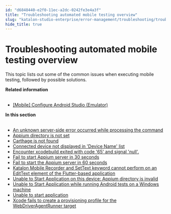 ```yaml
---
id: "d6848440-e2f0-11ec-a2dc-0242fe3e4a3f"
title: "Troubleshooting automated mobile testing overview"
slug: "katalon-studio-enterprise/error-management/troubleshooting/troubleshoot-mobile-automated-testing/troubleshooting-automated-mobile-testing-overview"
hide_title: true
---
```


# <a id="id" class="anchor_top_offset"/><a id="ariaid-title1" class="anchor_top_offset"/>Troubleshooting automated mobile testing overview

<p xmlns="http://www.w3.org/1999/xhtml" className="p">This topic lists out some of the common issues when executing mobile testing, followed by possible solutions.</p> 
<nav xmlns="http://www.w3.org/1999/xhtml" role="navigation" className="related-links"><div className="linklist relinfo"><strong>Related information</strong><br /><br /><ul className="linklist"><li className="linklist"><a className="link" href="/docs/katalon-studio-enterprise/create-tests-and-projects/configure-test-cases/mobile-testing/android/mobile-configure-android-studio-emulator">[Mobile] Configure Android Studio (Emulator)</a></li></ul></div><div className="linklist"><strong>In this section</strong><br /><br /><ul className="linklist"><li className="linklist"><a className="link" href="/docs/katalon-studio-enterprise/error-management/troubleshooting/troubleshoot-mobile-automated-testing/an-unknown-server-side-error-occurred-while-processing-the-command">An unknown server-side error occurred while processing the command</a></li><li className="linklist"><a className="link" href="/docs/katalon-studio-enterprise/error-management/troubleshooting/troubleshoot-mobile-automated-testing/appium-directory-is-not-set">Appium directory is not set</a></li><li className="linklist"><a className="link" href="/docs/katalon-studio-enterprise/error-management/troubleshooting/troubleshoot-mobile-automated-testing/carthage-is-not-found">Carthage is not found</a></li><li className="linklist"><a className="link" href="/docs/katalon-studio-enterprise/error-management/troubleshooting/troubleshoot-mobile-automated-testing/connected-device-not-displayed-in-device-name-list">Connected device not displayed in 'Device Name' list</a></li><li className="linklist"><a className="link" href="/docs/katalon-studio-enterprise/error-management/troubleshooting/troubleshoot-mobile-automated-testing/encounter-xcodebuild-exited-with-code-65-and-signal-null.">Encounter xcodebuild exited with code '65' and signal 'null'.</a></li><li className="linklist"><a className="link" href="/docs/katalon-studio-enterprise/error-management/troubleshooting/troubleshoot-mobile-automated-testing/fail-to-start-appium-server-in-30-seconds">Fail to start Appium server in 30 seconds</a></li><li className="linklist"><a className="link" href="/docs/katalon-studio-enterprise/error-management/troubleshooting/troubleshoot-mobile-automated-testing/fail-to-start-the-appium-server-in-60-seconds">Fail to start the Appium server in 60 seconds</a></li><li className="linklist"><a className="link" href="/docs/katalon-studio-enterprise/error-management/troubleshooting/troubleshoot-mobile-automated-testing/katalon-mobile-recorder-and-settext-keyword-cannot-perform-on-an-edittext-element-of-the-flutter-based-application">Katalon Mobile Recorder and SetText keyword cannot perform on an EditText element of the Flutter-based application</a></li><li className="linklist"><a className="link" href="/docs/katalon-studio-enterprise/error-management/troubleshooting/troubleshoot-mobile-automated-testing/unable-to-start-application-on-this-device-appium-directory-is-invalid">Unable to Start Application on this device: Appium directory is invalid</a></li><li className="linklist"><a className="link" href="/docs/katalon-studio-enterprise/error-management/troubleshooting/troubleshoot-mobile-automated-testing/unable-to-start-application-while-running-android-tests-on-a-windows-machine">Unable to Start Application while running Android tests on a Windows machine</a></li><li className="linklist"><a className="link" href="/docs/katalon-studio-enterprise/error-management/troubleshooting/troubleshoot-mobile-automated-testing/unable-to-start-application">Unable to start application</a></li><li className="linklist"><a className="link" href="/docs/katalon-studio-enterprise/error-management/troubleshooting/troubleshoot-mobile-automated-testing/xcode-fails-to-create-a-provisioning-profile-for-the-webdriveragentrunner-target">Xcode fails to create a provisioning profile for the WebDriverAgentRunner target</a></li></ul></div></nav> 
